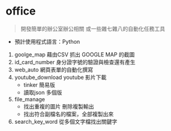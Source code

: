 # office
> 開發簡單的辦公室辦公相關 或一些雜七雜八的自動化任務工具

- 預計使用程式語言：Python
1. goolge_map 藉由CSV 抓出 GOOGLE MAP 的截圖
2. id_card_number 身分證字號的驗證與檢查還有產生
3. web_auto 網頁表單的自動化撰寫
4. youtube_download youtube 影片下載
    - tinker 簡易版 
    - 讀取json 多個版
5. file_manage 
    - 找出重複的圖片 刪除複製輸出
    - 找出符合副檔名的檔案，全部複製出來
6. search_key_word 從多個文字檔找出關鍵字
